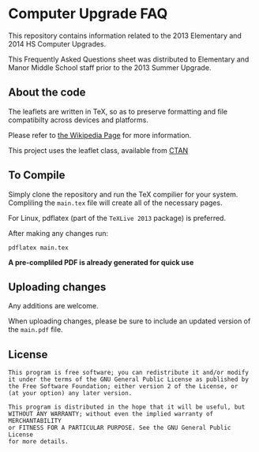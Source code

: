 Computer Upgrade FAQ
====================
This repository contains information related to the 2013 Elementary and 2014 HS Computer Upgrades.

This Frequently Asked Questions sheet was distributed to Elementary and Manor Middle School staff prior to the 2013 Summer Upgrade.

About the code
--------------
The leaflets are written in TeX, so as to preserve formatting and file
compatibilty across devices and platforms.

Please refer to [the Wikipedia Page](http://en.wikipedia.org/wiki/TeX) for more information.

This project uses the leaflet class, available from [CTAN](http://dante.ctan.org/tex-archive/macros/latex/contrib/leaflet/README)

To Compile
--------------
Simply clone the repository and run the TeX compilier for your system.
Compliling the `main.tex` file will create all of the necessary pages.

For Linux, pdflatex (part of the `TeXLive 2013` package) is preferred.

After making any changes run:

	pdflatex main.tex

**A pre-compliled PDF is already generated for quick use**

Uploading changes
----------------
Any additions are welcome.

When uploading changes, please be sure to include an updated version of the `main.pdf` file.

License
----------------
	This program is free software; you can redistribute it and/or modify
	it under the terms of the GNU General Public License as published by
	the Free Software Foundation; either version 2 of the License, or
	(at your option) any later version.
	
	This program is distributed in the hope that it will be useful, but
	WITHOUT ANY WARRANTY; without even the implied warranty of MERCHANTABILITY
	or FITNESS FOR A PARTICULAR PURPOSE. See the GNU General Public License
	for more details.
